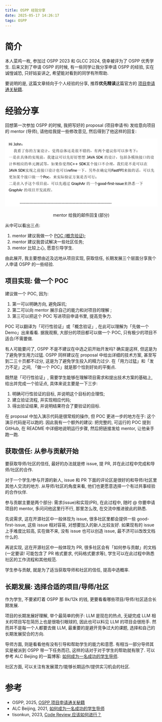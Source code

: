 ```yaml
---
title: OSPP 经验分享
date: 2025-05-17 14:26:17
tags: OSPP
---
```


# 简介

本人菜鸡一枚, 参加过 OSPP 2023 和 GLCC 2024, 侥幸被评为了 OSPP 优秀学生. 后来又到了申请 OSPP 的时候, 有一些同学让我分享申请 OSPP 的经验, 实在诚惶诚恐,  只好姑妄讲之, 希望能对看到的同学有所帮助.

要说明的是, 这篇文章倾向于个人经验的分享, 推荐**优先精读**这篇官方的 [项目申请通关秘籍](https://blog.summer-ospp.ac.cn/help/student%20application%20advice).

<!--more-->

# 经验分享

回想第一次参加 OSPP 的时候, 我把写好的 proposal (项目申请书) 发给意向项目的 mentor (导师), 请他给我提一些修改意见, 然后得到了他这样的回复:

![image-20250517151217764](../images/ospp-proposal-sharing/image-20250517151217764.png)

<center>mentor 给我的邮件回复(部分)</center>

从中可以看出三点:

1. mentor 建议我做一个 [POC (概念验证)](https://zh.wikipedia.org/wiki/%E6%A6%82%E5%BF%B5%E9%AA%8C%E8%AF%81);
2. mentor 建议我尝试解决一些社区任务;
3. mentor 比较上心, 愿意引导学生.

由此展开, 我主要想由近及远地从项目实现, 获取信任, 长期发展三个层面分享我个人申请 OSPP 的一些经验.

## 项目实现: 做一个 POC

建议做一个 POC, 因为:

1. 第一可以明确方向, 避免踩坑;
2. 第二可以向 mentor 展示自己的能力和对项目的理解 ;
3. 第三可以把这个 POC 写进项目申请书里, 提高竞争力.

POC 可以翻译为「可行性验证」或「概念验证」, 在此可以理解为「先做一个 Demo」出来看看. 据我观察, 大部分的项目都可以做一个 POC, 只有极少的项目不适合/不需要做.

有人可能要问了, OSPP 不是不建议在中选之前开始开发吗? 确实是这样, 但这是为了避免学生用力过猛. OSPP 同样建议在 proposal 中给出详细的技术方案, 甚至写到二三十页都不过分, 这是为了避免学生投入的精力过少. 在「用力过猛」和「发力不足」之间, 「做一个 POC」就是那个恰到好处的平衡点.

既然是「可行性验证」, 需要学生能够在理解项目需求和提出技术方案的基础上, 给出并完成一个验证点, 具体来说主要是一下三步:

1. 明确可行性验证的目标, 并说明这个目标的合理性;
2. 建立验证流程, 并实现相应代码;
3. 得出验证结果, 并说明结果符合了要验证的目标.

在 proposal 中加入演示代码是很常规的操作, 但 POC 更进一步的地方在于: 这个演示代码是可以跑的. 因此我有一个额外的建议: 把完整的, 可运行的 POC 提到 GitHub, 在 README 中详细地说明运行步骤, 然后把链接发给 mentor, 让他亲手跑一跑.

## 获取信任: 从参与贡献开始

要获取导师/社区的信任, 最好的办法就是修 issue, 提 PR, 并在此过程中完成和导师/社区的合作.

对于一个学生/参与开源的新人, issue 和 PR 下面的评论区是很好的和导师/社区里其他人交流的地方. 从导师/社区的角度来看, 他们也更愿意选择一个有过共事经验的合作伙伴. 

参与贡献主要是两个部分: 需求(issue)和实现(PR), 在此过程中, 随时 @ 你要申请项目的 mentor, 多问问他这里行不行, 那里怎么改, 在交流中推进彼此的熟悉.

先说需求, 这在开源社区中一般体现为 issue, 很多社区里都会提供一些 good-first-issue, 这些 issue 相对容易, 对想要加入的新人比较友好. 如果现有的 issue 上手难度比较高, 实在做不来, 没有 issue 也可以创造 issue, 最不济可以改改文档什么的.

再说实现, 这在开源社区中一般体现为 PR, 很多社区会有「如何参与贡献」的文档(一定要读! 可能包含了 PR 格式要求, 代码格式要求等), 学生可以在此过程中熟悉社区的工作流程和其他规范.

学生参与贡献, 就是为了适当获取导师和社区的信任, 提高中选概率.

<!--延伸一下, 古人说「攻心为上, 攻城为下」, 举正反两个我亲身经历过的开源社区的例子: 同学 A 想要申请「实现协议 a」的课题, 申请过程中提了一个大几千行的 PR 把和协议 a 相关的协议 b 实现了, 充分展示了自己的能力, 最后毫无疑问地中选了; 同学 B 在某个社区参与过一年, 和社区里的人比较熟悉, 草草写了一下 proposal 就中选了项目, 可惜最后实现的过程中不是很上心, 只是勉强结项. 由此可见「获取信任」的重要性: 学生不必闷头做事, 可以适当获取导师/社区的信任; 导师/社区也不应任人唯亲, 应该多看看学生到底做了什么, 合作的意愿如何.-->

## 长期发展: 选择合适的项目/导师/社区

作为学生, 不要紧盯着 OSPP 那 8k/12k 的钱, 更要看看哪些项目/导师/社区适合长期发展.

项目的长期发展好理解, 举个最简单的例子: LLM 是现在的热点, 无疑完成 LLM 相关的项目写在简历上也是很吸引眼球的, 因此也可以料见 LLM 的项目会很抢手. 然而并不是每一个人都要去做 LLM, 最重要的是避开竞争过大的课题, 选择和自己的长期发展契合的方向.

导师方面, 则是看看他有没有引导和帮助学生的能力和意愿. 有相当一部分导师其实是被派到 OSPP 带一下任务而已, 这样的话对于对于学生的帮助就有限了. 可以参考 ALC Beijing 的一篇博客: [如何成为一名成功的学生导师](https://alc-beijing.github.io/alc-site/post/how_to_be_a_successful_mentor/).

社区方面, 可以关注有发展潜力/能够长期运作/提供实习机会的社区.

# 参考

- OSPP, 2025, [OSPP 项目申请通关秘籍](https://blog.summer-ospp.ac.cn/help/student%20application%20advice)
- ALC Beijing, 2021, [如何成为一名成功的学生导师](https://alc-beijing.github.io/alc-site/post/how_to_be_a_successful_mentor/)
- tisonkun, 2023, [Code Review 应该如何进行？](https://www.bilibili.com/video/BV12H4y197EC)


